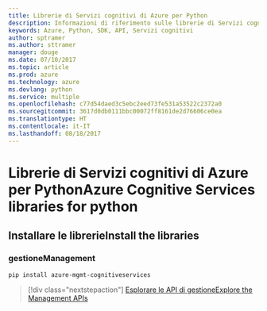 ```yaml
---
title: Librerie di Servizi cognitivi di Azure per Python
description: Informazioni di riferimento sulle librerie di Servizi cognitivi di Azure per Python
keywords: Azure, Python, SDK, API, Servizi cognitivi
author: sptramer
ms.author: sttramer
manager: douge
ms.date: 07/10/2017
ms.topic: article
ms.prod: azure
ms.technology: azure
ms.devlang: python
ms.service: multiple
ms.openlocfilehash: c77d54daed3c5ebc2eed73fe531a53522c2372a0
ms.sourcegitcommit: 3617d0db0111bbc00072ff8161de2d76606ce0ea
ms.translationtype: HT
ms.contentlocale: it-IT
ms.lasthandoff: 08/18/2017
---
```

# <a name="azure-cognitive-services-libraries-for-python"></a><span data-ttu-id="e3621-104">Librerie di Servizi cognitivi di Azure per Python</span><span class="sxs-lookup"><span data-stu-id="e3621-104">Azure Cognitive Services libraries for python</span></span>

## <a name="install-the-libraries"></a><span data-ttu-id="e3621-105">Installare le librerie</span><span class="sxs-lookup"><span data-stu-id="e3621-105">Install the libraries</span></span>


### <a name="management"></a><span data-ttu-id="e3621-106">gestione</span><span class="sxs-lookup"><span data-stu-id="e3621-106">Management</span></span>

```bash
pip install azure-mgmt-cognitiveservices
```
> [!div class="nextstepaction"]
> [<span data-ttu-id="e3621-107">Esplorare le API di gestione</span><span class="sxs-lookup"><span data-stu-id="e3621-107">Explore the Management APIs</span></span>](/python/api/overview/azure/cognitiveservices/managementlibrary)